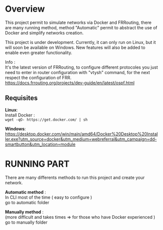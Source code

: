 # Overview
This project permit to simulate networks via Docker and FRRouting, there are many running method, method "Automatic" permit to abstract the use of Docker and simplify networks creation.  

This project is under development. Currently, it can only run on Linux, but it will soon be available on Windows. New features will also be added to enable even greater functionality.  

Info :  
It's the latest version of FRRouting, to configure different protocoles you just need to enter in router configuration with "vtysh" command, for the next respect the configuration of FRR.  
https://docs.frrouting.org/projects/dev-guide/en/latest/ospf.html  

## Requisites
<b>Linux</b>:  
    Install Docker :  
    ``` wget -qO- https://get.docker.com/ | sh ```     

<b>Windows</b>:  
    https://desktop.docker.com/win/main/amd64/Docker%20Desktop%20Installer.exe?utm_source=docker&utm_medium=webreferral&utm_campaign=dd-smartbutton&utm_location=module  

 

# RUNNING PART
There are many differents methods to run this project and create your network.  

<b>Automatic method</b> :  
In CLI most of the time ( easy to configure )  
go to automatic folder  

<b>Manually method</b> :  
(more difficult and takes times => for those who have Docker experienced )  
go to manually folder  

